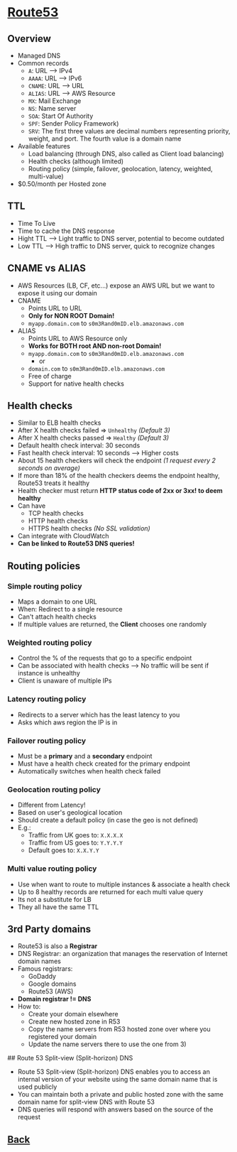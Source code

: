 # [Route53](../README.md)

## Overview

* Managed DNS
* Common records
	* `A`: URL –> IPv4
	* `AAAA`: URL –> IPv6
	* `CNAME`: URL –> URL
	* `ALIAS`: URL –> AWS Resource
	* `MX`: Mail Exchange
	* `NS`: Name server
	* `SOA`: Start Of Authority
	* `SPF`: Sender Policy Framework)
	* `SRV`: The first three values are decimal numbers representing priority, weight, and port. The fourth value is a domain name
* Available features
	* Load balancing (through DNS, also called as Client load balancing)
	* Health checks (although limited)
	* Routing policy (simple, failover, geolocation, latency, weighted, multi-value)
* $0.50/month per Hosted zone

## TTL

* Time To Live
* Time to cache the DNS response
* Hight TTL –> Light traffic to DNS server, potential to become outdated
* Low TTL –> High traffic to DNS server, quick to recognize changes

## CNAME vs ALIAS

* AWS Resources (LB, CF, etc...) expose an AWS URL but we want to expose it using our domain
* CNAME
	* Points URL to URL
	* __Only for NON ROOT Domain!__
	* `myapp.domain.com` to `s0m3Rand0mID.elb.amazonaws.com`
* ALIAS
	* Points URL to AWS Resource only
	* __Works for BOTH root AND non-root Domain!__
	* `myapp.domain.com` to `s0m3Rand0mID.elb.amazonaws.com`
		* or
	* `domain.com` to `s0m3Rand0mID.elb.amazonaws.com`
	* Free of charge
	* Support for native health checks

## Health checks

* Similar to ELB health checks
* After X health checks failed => `Unhealthy` _(Default 3)_
* After X health checks passed => `Healthy` _(Default 3)_
* Default health check interval: 30 seconds
* Fast health check interval: 10 seconds –> Higher costs
* About 15 health checkers will check the endpoint _(1 request every 2 seconds on average)_
* If more than 18% of the health checkers deems the endpoint healthy, Route53 treats it healthy
* Health checker must return __HTTP status code of 2xx or 3xx! to deem healthy__
* Can have
	* TCP health checks
	* HTTP health checks
	* HTTPS health checks _(No SSL validation)_
* Can integrate with CloudWatch
* __Can be linked to Route53 DNS queries!__

## Routing policies

### Simple routing policy

* Maps a domain to one URL
* When: Redirect to a single resource
* Can't attach health checks
* If multiple values are returned, the __Client__ chooses one randomly

### Weighted routing policy

* Control the % of the requests that go to a specific endpoint
* Can be associated with health checks –> No traffic will be sent if instance is unhealthy
* Client is unaware of multiple IPs

### Latency routing policy

* Redirects to a server which has the least latency to you
* Asks which aws region the IP is in

### Failover routing policy

* Must be a __primary__ and a __secondary__ endpoint
* Must have a health check created for the primary endpoint
* Automatically switches when health check failed

### Geolocation routing policy

* Different from Latency!
* Based on user's geological location
* Should create a default policy (in case the geo is not defined)
* E.g.: 
	* Traffic from UK goes to: `X.X.X.X`
	* Traffic from US goes to: `Y.Y.Y.Y`
	* Default goes to:         `X.X.Y.Y`

### Multi value routing policy

* Use when want to route to multiple instances & associate a health check
* Up to 8 healthy records are returned for each multi value query
* Its not a substitute for LB
* They all have the same TTL

## 3rd Party domains

* Route53 is also a __Registrar__
* DNS Registrar: an organization that manages the reservation of Internet domain names
* Famous registrars:
	* GoDaddy
	* Google domains
	* Route53 (AWS)
* __Domain registrar != DNS__
* How to:
	* Create your domain elsewhere
	* Create new hosted zone in R53
	* Copy the name servers from R53 hosted zone over where you registered your domain
	* Update the name servers there to use the one from 3)

## Route 53 Split-view (Split-horizon) DNS

* Route 53 Split-view (Split-horizon) DNS enables you to access an internal version of your website using the same domain name that is used publicly
* You can maintain both a private and public hosted zone with the same domain name for split-view DNS with Route 53
* DNS queries will respond with answers based on the source of the request

## [Back](../README.md)